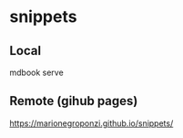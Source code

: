 # snippets

## Local

mdbook serve


## Remote (gihub pages)

https://marionegroponzi.github.io/snippets/